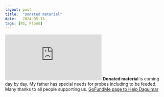 ```yaml
---
layout: post
title:  "Donated material"
date:   2024-05-13
tags: [RS, Flood]
---
```

<iframe width="315" 
src="https://www.youtube.com/embed/jKieRcVDBTc"
title="YouTube video player"
frameborder="0"
allow="accelerometer; autoplay; clipboard-write; encrypted-media; gyroscope; picture-in-picture; web-share"
allowfullscreen></iframe>
<strong>Donated material</strong> is coming day by day. My father has special needs for probes including to be feeded. Many thanks to all people supporting us. <a title="GoFundMe page to Help Daguimar" href="https://gofund.me/9d46afae" target="_blank">GoFundMe page to Help Daguimar</a>

<!--more-->
